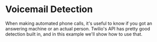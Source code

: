# Voicemail Detection

When making automated phone calls, it's useful to know if you got an answering machine or an actual person.  Twilio's 
API has pretty good detection built in, and in this example we'll show how to use that.

```{codeLiteral}
```


